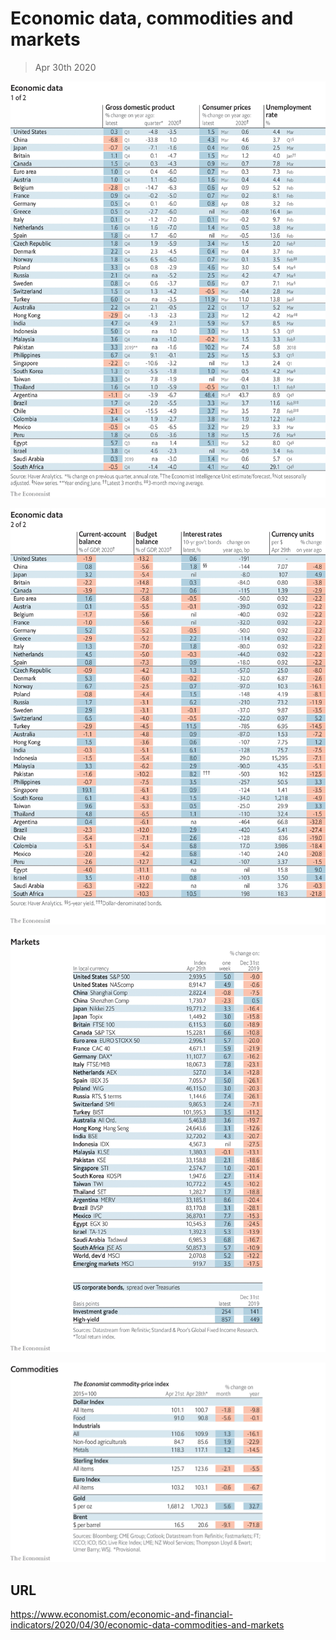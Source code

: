 # Economic data, commodities and markets

> Apr 30th 2020

![](./images/20200502_INT101.png)

![](./images/20200502_INT102.png)

![](./images/20200502_INT201.png)

![](./images/20200502_INT401.png)

## URL

https://www.economist.com/economic-and-financial-indicators/2020/04/30/economic-data-commodities-and-markets
